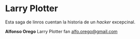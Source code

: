 # Larry Plotter 

Esta saga de linros cuentan la historia de un *hacker* excepcinal. 

**Alfonso Orego** Larry Plotter fan
alfo.orego@gmail.com

